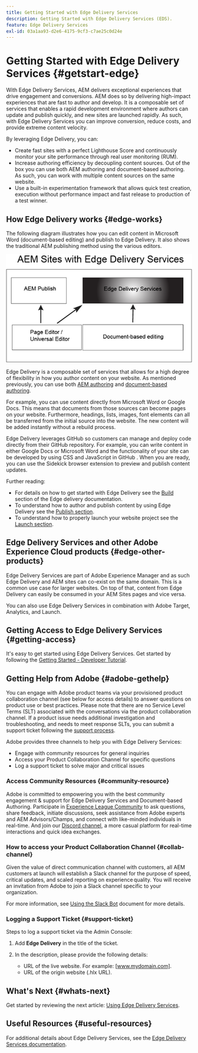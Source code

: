 ```yaml
---
title: Getting Started with Edge Delivery Services
description: Getting Started with Edge Delivery Services (EDS).
feature: Edge Delivery Services
exl-id: 03a1aa93-d2e6-4175-9cf3-c7ae25c0d24e
---
```

# Getting Started with Edge Delivery Services {#getstart-edge}

With Edge Delivery Services, AEM delivers exceptional experiences that drive engagement and conversions. AEM does so by delivering high-impact experiences that are fast to author and develop. It is a composable set of services that enables a rapid development environment where authors can update and publish quickly, and new sites are launched rapidly. As such, with Edge Delivery Services you can improve conversion, reduce costs, and provide extreme content velocity.

By leveraging Edge Delivery, you can:

* Create fast sites with a perfect Lighthouse Score and continuously monitor your site performance through real user monitoring (RUM).
* Increase authoring efficiency by decoupling content sources. Out of the box you can use both AEM authoring and document-based authoring. As such, you can work with multiple content sources on the same website.
* Use a built-in experimentation framework that allows quick test creation, execution without performance impact and fast release to production of a test winner.

## How Edge Delivery works {#edge-works}

The following diagram illustrates how you can edit content in Microsoft Word (document-based editing) and publish to Edge Delivery. It also shows the traditional AEM publishing method using the various editors.

![Edge Delivery Architecture](assets/edgedelivery.png)

Edge Delivery is a composable set of services that allows for a high degree of flexibility in how you author content on your website. As mentioned previously, you can use both [AEM authoring](https://experienceleague.adobe.com/docs/experience-manager-cloud-service/content/sites/authoring/getting-started/concepts.html) and [document-based authoring](https://www.hlx.live/docs/authoring).

For example, you can use content directly from Microsoft Word or Google Docs. This means that documents from those sources can become pages on your website. Furthermore, headings, lists, images, font elements can all be transferred from the initial source into the website. The new content will be added instantly without a rebuild process.

Edge Delivery leverages GitHub so customers can manage and deploy code directly from their GitHub repository. For example, you can write content in either Google Docs or Microsoft Word and the functionality of your site can be developed by using CSS and JavaScript in GitHub . When you are ready, you can use the Sidekick browser extension to preview and publish content updates.

Further reading:

* For details on how to get started with Edge Delivery see the [Build](https://www.hlx.live/docs/#build) section of the Edge delivery documentation.
* To understand how to author and publish content by using Edge Delivery see the [Publish section](https://www.hlx.live/docs/authoring).
* To understand how to properly launch your website project see the [Launch section](https://www.hlx.live/docs/#launch).

## Edge Delivery Services and other Adobe Experience Cloud products {#edge-other-products}

Edge Delivery Services are part of Adobe Experience Manager and as such Edge Delivery and AEM sites can co-exist on the same domain. This is a common use case for larger websites. On top of that, content from Edge Delivery can easily be consumed in your AEM Sites pages and vice versa.

You can also use Edge Delivery Services in combination with Adobe Target, Analytics, and Launch.

## Getting Access to Edge Delivery Services {#getting-access}

It's easy to get started using Edge Delivery Services. Get started by following the [Getting Started - Developer Tutorial](https://www.hlx.live/developer/tutorial).

## Getting Help from Adobe {#adobe-gethelp}

You can engage with Adobe product teams via your provisioned product collaboration channel (see below for access details) to answer questions on product use or best practices. Please note that there are no Service Level Terms (SLT) associated with the conversations via the product collaboration channel. If a product issue needs additional investigation and troubleshooting, and needs to meet response SLTs, you can submit a support ticket following the [support process](https://experienceleague.adobe.com/?lang=en&support-tab=home#support).

Adobe provides three channels to help you with Edge Delivery Services:

* Engage with community resources for general inquiries
* Access your Product Collaboration Channel for specific questions
* Log a support ticket to solve major and critical issues

### Access Community Resources {#community-resource}

Adobe is committed to empowering you with the best community engagement & support for Edge Delivery Services and Document-based Authoring. Participate in [Experience League Community](https://adobe.ly/3Q6kTKl) to ask questions, share feedback, initiate discussions, seek assistance from Adobe experts and AEM Advisors/Champs, and connect with like-minded individuals in real-time. And join our [Discord channel](https://discord.gg/aem-live), a more casual platform for real-time interactions and quick idea exchanges.

### How to access your Product Collaboration Channel {#collab-channel}

Given the value of direct communication channel with customers, all AEM customers at launch will establish a Slack channel for the purpose of speed, critical updates, and scaled reporting on experience quality. You will receive an invitation from Adobe to join a Slack channel specific to your organization.

For more information, see [Using the Slack Bot](https://www.hlx.live/docs/slack) document for more details.

### Logging a Support Ticket {#support-ticket}

Steps to log a support ticket via the Admin Console:

1. Add **Edge Delivery** in the title of the ticket.
2. In the description, please provide the following details:

    * URL of the live website. For example: [www.mydomain.com].
    * URL of the origin website (.hlx URL).

## What's Next {#whats-next}

Get started by reviewing the next article: [Using Edge Delivery Services](/help/edge/using.md).

## Useful Resources {#useful-resources}

For additional details about Edge Delivery Services, see the [Edge Delivery Services documentation](https://www.hlx.live/docs/).

